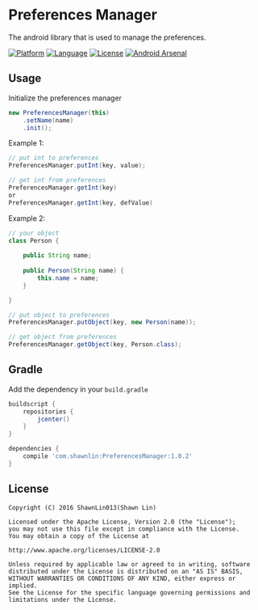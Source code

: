 # Preferences Manager

The android library that is used to manage the preferences.

[![Platform](http://img.shields.io/badge/platform-android-brightgreen.svg?style=flat)](http://developer.android.com/index.html) [![Language](http://img.shields.io/badge/language-java-orange.svg?style=flat)](http://www.oracle.com/technetwork/java/javase/downloads/index.html) [![License](http://img.shields.io/badge/license-apache2.0-lightgrey.svg?style=flat)](http://www.apache.org/licenses/LICENSE-2.0) [![Android Arsenal](https://img.shields.io/badge/Android%20Arsenal-PreferencesManager-green.svg?style=true)](http://android-arsenal.com/details/1/3438)

## Usage

Initialize the preferences manager

```java
new PreferencesManager(this)
    .setName(name)
    .init();
```

Example 1:

```java
// put int to preferences
PreferencesManager.putInt(key, value);

// get int from preferences
PreferencesManager.getInt(key)
or 
PreferencesManager.getInt(key, defValue)
```

Example 2:

```java
// your object
class Person {
    
    public String name;
    
    public Person(String name) {
        this.name = name;
    }

}

// put object to preferences
PreferencesManager.putObject(key, new Person(name));

// get object from preferences
PreferencesManager.getObject(key, Person.class);
```

## Gradle

Add the dependency in your `build.gradle`

```groovy
buildscript {
    repositories {
        jcenter()
    }
}

dependencies {
    compile 'com.shawnlin:PreferencesManager:1.0.2'
}
```

## License

```
Copyright (C) 2016 ShawnLin013(Shawn Lin)

Licensed under the Apache License, Version 2.0 (the "License");
you may not use this file except in compliance with the License.
You may obtain a copy of the License at

http://www.apache.org/licenses/LICENSE-2.0

Unless required by applicable law or agreed to in writing, software
distributed under the License is distributed on an "AS IS" BASIS,
WITHOUT WARRANTIES OR CONDITIONS OF ANY KIND, either express or implied.
See the License for the specific language governing permissions and
limitations under the License.
```